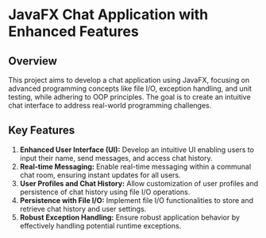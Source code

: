 # JavaFX Chat Application with Enhanced Features

## Overview
This project aims to develop a chat application using JavaFX, focusing on advanced programming concepts like file I/O, exception handling, and unit testing, while adhering to OOP principles. The goal is to create an intuitive chat interface to address real-world programming challenges.

## Key Features
1. **Enhanced User Interface (UI):** Develop an intuitive UI enabling users to input their name, send messages, and access chat history.
2. **Real-time Messaging:** Enable real-time messaging within a communal chat room, ensuring instant updates for all users.
3. **User Profiles and Chat History:** Allow customization of user profiles and persistence of chat history using file I/O operations.
4. **Persistence with File I/O:** Implement file I/O functionalities to store and retrieve chat history and user settings.
5. **Robust Exception Handling:** Ensure robust application behavior by effectively handling potential runtime exceptions.
